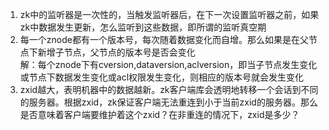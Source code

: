 1. zk中的监听器是一次性的，当触发监听器后，在下一次设置监听器之前，如果zk中数据发生更新，怎么监听到这些数据，即所谓的监听真空期
2. 每一个znode都有一个版本号，每次随着数据变化而自增。那么如果是在父节点下新增子节点，父节点的版本号是否会变化  
解：每个znode下有cversion,dataversion,aclversion，即当子节点发生变化或节点下数据发生变化或acl权限发生变化，则相应的版本号就会发生变化
3. zxid越大，表明机器中的数据越新。zk客户端库会透明地转移一个会话到不同的服务器。根据zxid，zk保证客户端无法重连到小于当前zxid的服务器。那么是否意味着客户端要维护着这个zxid？在非重连的情况下，zxid是多少？
